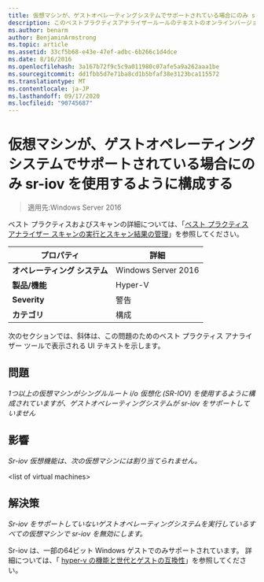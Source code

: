 ```yaml
---
title: 仮想マシンが、ゲストオペレーティングシステムでサポートされている場合にのみ sr-iov を使用するように構成する
description: このベストプラクティスアナライザールールのテキストのオンラインバージョン。
ms.author: benarm
author: BenjaminArmstrong
ms.topic: article
ms.assetid: 33cf5b68-e43e-47ef-adbc-6b266c1d4dce
ms.date: 8/16/2016
ms.openlocfilehash: 3a167b72f9c5c9a011980c07afe5a9a262aaa1be
ms.sourcegitcommit: dd1fbb5d7e71ba8cd1b5bfaf38e3123bca115572
ms.translationtype: MT
ms.contentlocale: ja-JP
ms.lasthandoff: 09/17/2020
ms.locfileid: "90745687"
---
```

# <a name="configure-virtual-machines-to-use-sr-iov-only-when-supported-by-the-guest-operating-system"></a>仮想マシンが、ゲストオペレーティングシステムでサポートされている場合にのみ sr-iov を使用するように構成する

>適用先:Windows Server 2016

ベスト プラクティスおよびスキャンの詳細については、「[ベスト プラクティス アナライザー スキャンの実行とスキャン結果の管理](https://go.microsoft.com/fwlink/p/?LinkID=223177)」を参照してください。

|プロパティ|詳細|
|-|-|
|**オペレーティング システム**|Windows Server 2016|
|**製品/機能**|Hyper-V|
|**Severity**|警告|
|**カテゴリ**|構成|

次のセクションでは、斜体は、この問題のためのベスト プラクティス アナライザー ツールで表示される UI テキストを示します。

## <a name="issue"></a>問題
*1つ以上の仮想マシンがシングルルート i/o 仮想化 (SR-IOV) を使用するように構成されていますが、ゲストオペレーティングシステムが sr-iov をサポートしていません*

## <a name="impact"></a>影響
*Sr-iov 仮想機能は、次の仮想マシンには割り当てられません。*

\<list of virtual machines>

## <a name="resolution"></a>解決策
*Sr-iov をサポートしていないゲストオペレーティングシステムを実行しているすべての仮想マシンで sr-iov を無効にします。*

Sr-iov は、一部の64ビット Windows ゲストでのみサポートされています。 詳細については、「 [hyper-v の機能と世代とゲストの互換性](../Hyper-V-feature-compatibility-by-generation-and-guest.md)」を参照してください。



